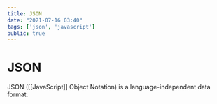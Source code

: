 ```yaml
---
title: JSON
date: "2021-07-16 03:40"
tags: ['json', 'javascript']
public: true
---
```


# JSON

JSON ([[JavaScript]] Object Notation) is a language-independent data format.

